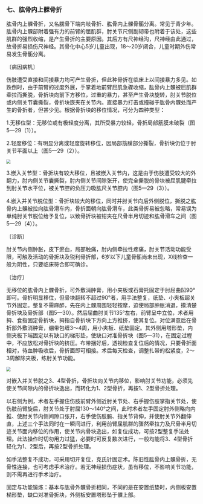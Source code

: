 ### 七、肱骨内上髁骨折

肱骨内上髁骨折，又名臑骨下端内岐骨折、肱骨内上髁骨骺分离。常见于青少年。肱骨内上髁部附着强有力的前臂的屈肌群，肘关节尺侧副韧带也附着于该处，这些肌群的强烈收缩，是产生骨折的主要原因。其后方有尺神经沟，尺神经由此通过，故骨折易损伤尺神经。其骨化中心5岁儿童出现，18〜20岁闭合，儿童时期外伤常易发生骨骺分离。

〔病因病机〕

伤肢遭受直接和间接暴力均可产生骨折，但此种骨折在临床上以间接暴力多见。如跌倒时，由于前臂的过度外展，手掌着地前臂屈肌急骤收缩，肱骨内上髁被屈肌群牵拉而撕脱，骨折块向前下方移位，过重的暴力，甚至产生骨块旋转，肘关节脱位或内侧关节囊撕裂，骨折块嵌夹在关节内。直接暴力打击或撞碰于肱骨内髁处而产生的骨折者，但甚少见。根据骨折块的移位情况，可分为四种类型：

1.无移位型：无移位或有极轻度分离，其所受暴力较轻，骨折局部筋膜未破裂（图5—29（1））。

2.轻度移位：有明显分离或轻度旋转移位，因局部筋膜部分撕裂，骨折块仍位于肘关节平面以上（图5—29（2））。

<img src="./img/5-29.jpg" style="zoom:70%;" />

3.嵌入关节型：骨折块有较大移位，且被嵌入关节内，这是由于伤肢遭受较大的外翻力，肘内侧关节囊撕裂，肘内侧关节间隙张开，使完全撕脱的骨块被屈肌腱牵拉到肘关节水平位，被关节腔的负压力吸肱尺关节腔内（图5—29（3））。

4.嵌入并关节脱位型：骨折块较大的移位，同时并肘关节向后外侧脱位，撕脱之肱骨内上髁被拉向肱骨滑车内，骨折面朝向肱骨滑车，此类骨折易被忽略，常易误为单纯肘关节脱位给予复位，以致骨折块被钳夹在尺骨半月切迹和肱骨滑车之间（图5—29（4））。

〔诊断〕

肘关节内侧肿胀，皮下瘀血，局部触痛，肘内侧牵拉性疼痛，肘关节活动功能受限，可触及活动的骨折块及锐利骨折部，6岁以下儿童骨骺尚未出现，X线检查一般为阴性，只要临床符合即可确诊。

〔治疗〕

无移位的肱骨内上髁骨折，可外敷消肿膏，用小夹板或石膏托固定于肘屈曲凹90°即可。骨折明显移位，但骨块翻转不超过90°者，用手法整复，纸垫、小夹板超关节外固定。整复不需麻醉，先在内上髁周围轻轻按摩，迫使局部肿胀消退，摸清楚骨折块及骨折部（图5—30）。然后屈曲肘关节135°左右，前臂呈中立位，术者用拇、食指固定骨折块，拇指自骨折块下方向上方推挤，使其复位。对位满意后在骨折部外敷消肿膏，绷带包缠3〜4周，用小夹板、纸垫固定。其外侧用塔形垫，内侧夹板下端固定以有缺口的梯形垫，使缺口对准骨折块（图5—31），在固定过程中，不应放松对骨折块的挤压。布带捆好后，透视检查复位后的情况，只要骨折面相对，待血肿吸收后，骨折面即可相接。术后每天检查，调整扎带的松紧度，2〜3周解除夹板，练肘关节功能。

<img src="./img/5-30、5-31.jpg" style="zoom:70%;" />

对嵌入并关节脱之3、4型骨折，骨折块向关节内移位，影响肘关节功能，必须先使关节间隙内的骨折块逸出，而转化为1、2型骨折，再按1、2型骨折处理。

以右侧为例，术者左手握住伤肢前臂外侧近肘关节处、右手握伤肢掌指关节处，使伤肢前臂旋后，肘关节处于肘屈130〜140°之间，此时术者左手固定肘外侧略向内推、使肘关节内侧间隙口张开，右手使伤肢腕、指关节背伸，并使肘关节外翻伸直，上述三个手法同时在一瞬间进行，利用前臂屈肌群的骤然牵拉力及尺骨半月切迹关节面内移位的作用，使关节内骨块逸出，如复位成功，可按2型整复手法处理。此法操作时切勿用力过猛，必要时可反复数次进行，一般均能将3、4型骨折轻化为1、2型后，再按2型骨折处理。

如手法整复不成功，可采用切开复位，克氏针固定术。陈旧性肱骨内上髁骨折，无骨性连接，也可考虑手术治疗。若无神经损伤症状，虽有移位，不影响关节功能，则不需再进行手术治疗。

固定与功能锻炼：基本与肱骨外髁骨折相同，不同的是在安置纸垫时，内侧板安置梯形垫，缺口对准骨折块，外侧板安置塔形坠于髁上部。

